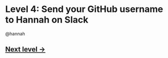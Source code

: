 # Level 4: Send your GitHub username to Hannah on Slack

@hannah

## [Next level →](05-ssh-authentication.md)

